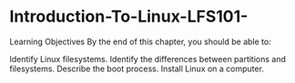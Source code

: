 # Introduction-To-Linux-LFS101-

Learning Objectives
By the end of this chapter, you should be able to:

Identify Linux filesystems.
Identify the differences between partitions and filesystems.
Describe the boot process.
Install Linux on a computer.
